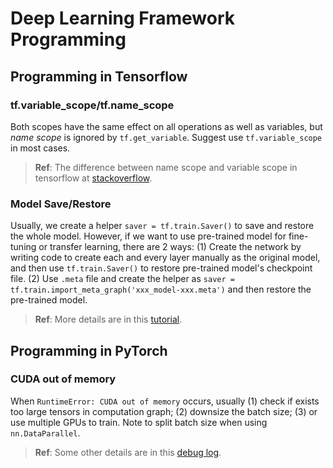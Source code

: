 # Deep Learning Framework Programming


## Programming in Tensorflow
### tf.variable_scope/tf.name_scope
Both scopes have the same effect on all operations as well as variables, but *name scope* is ignored by ```tf.get_variable```. Suggest use ```tf.variable_scope``` in most cases. 

> **Ref**: The difference between name scope and variable scope in tensorflow at [stackoverflow](https://stackoverflow.com/questions/35919020/whats-the-difference-of-name-scope-and-a-variable-scope-in-tensorflow).

### Model Save/Restore
Usually, we create a helper ```saver = tf.train.Saver()``` to save and restore the whole model. However, if we want to use pre-trained model for fine-tuning or transfer learning, there are 2 ways: (1) Create the network by writing code to create each and every layer manually as the original model, and then use ```tf.train.Saver()``` to restore pre-trained model's checkpoint file. (2) Use ```.meta``` file and create the helper as ```saver = tf.train.import_meta_graph('xxx_model-xxx.meta')``` and then restore the pre-trained model. 

> **Ref**: More details are in this [tutorial](https://cv-tricks.com/tensorflow-tutorial/save-restore-tensorflow-models-quick-complete-tutorial/).


## Programming in PyTorch
### CUDA out of memory
When ```RuntimeError: CUDA out of memory``` occurs, usually (1) check if exists too large tensors in computation graph; (2) downsize the batch size; (3) or use multiple GPUs to train. Note to split batch size when using ```nn.DataParallel```. 

> **Ref**: Some other details are in this [debug log](https://docs.google.com/document/d/1Cpxs-aZcydqCzTEvfW-62ja6ZDhx2QEXR-f5HKmbeig/edit?usp=sharing).
